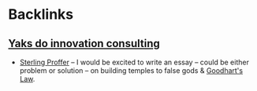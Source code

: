 
# Backlinks
## [Yaks do innovation consulting](<Yaks do innovation consulting.md>)
- [Sterling Proffer](<Sterling Proffer.md>) – I would be excited to write an essay – could be either problem or solution – on building temples to false gods & [Goodhart's Law](<Goodhart's Law.md>).

